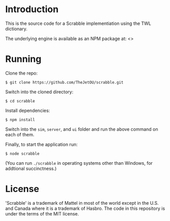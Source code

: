 # Introduction

This is the source code for a Scrabble implementiation using the TWL dictionary.

The underlying engine is available as an NPM package at: <> 

# Running

Clone the repo:

```$ git clone https://github.com/TheJetOU/scrabble.git```

Switch into the cloned directory:

```$ cd scrabble```

Install dependencies:

```$ npm install```

Switch into the `sim`, `server`, and `ui` folder and run the above command on each of them.

Finally, to start the application run:

```$ node scrabble```

(You can run `./scrabble` in operating systems other than Windows, for addtional 
succinctness.)

# License

'Scrabble' is a trademark of Mattel in most of the world except in the U.S. and Canada where it is a trademark of Hasbro. The code in this repository is under the terms of the MIT license.
